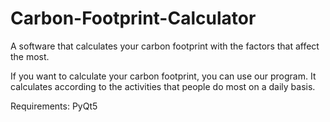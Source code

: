 # Carbon-Footprint-Calculator
A software that calculates your carbon footprint with the factors that affect the most.

If you want to calculate your carbon footprint, you can use our program. It calculates according to the activities that people do most on a daily basis.

Requirements:
PyQt5
